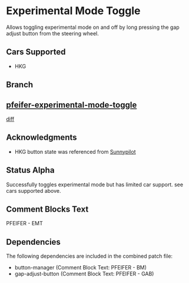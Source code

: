 # Experimental Mode Toggle
Allows toggling experimental mode on and off by long pressing the gap adjust
button from the steering wheel.

## Cars Supported
* HKG

## Branch

[pfeifer-experimental-mode-toggle](https://github.com/pfeiferj/openpilot/tree/pfeifer-experimental-mode-toggle)
--
[diff](https://github.com/commaai/openpilot/compare/master...pfeiferj:openpilot:pfeifer-experimental-mode-toggle)


## Acknowledgments
* HKG button state was referenced from
  [Sunnypilot](https://github.com/sunnyhaibin/sunnypilot)

## Status Alpha

Successfully toggles experimental mode but has limited car support. see cars
supported above.

## Comment Blocks Text
PFEIFER - EMT

## Dependencies
The following dependencies are included in the combined patch file:
* button-manager (Comment Block Text: PFEIFER - BM)
* gap-adjust-button (Comment Block Text: PFEIFER - GAB)
